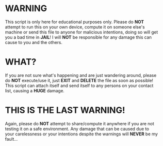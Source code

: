 # WARNING
This script is only here for educational purposes only. Please do **NOT**
attempt to run this on your own device, compute it on someone else's
machine or send this file to anyone for malicious intentions, doing so
will get you a bad time in **JAIL**! I will **NOT** be responsible for any
damage this can cause to you and the others.

# WHAT?
If you are not sure what's happening and are just wandering around,
please do **NOT** execute/use it, just **EXIT** and **DELETE** the file as soon as
possible! This script can attach itself and send itself to any persons
on your contact list, causing a **HUGE** damage.

# THIS IS THE LAST WARNING!
Again, please do **NOT** attempt to share/compute it anywhere if you are not
testing it on a safe environment. Any damage that can be caused due to
your carelessness or your intentions despite the warnings will **NEVER** be
my fault...
